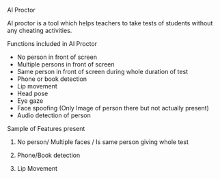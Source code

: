 AI Proctor

AI proctor is a tool which helps teachers to take tests of students without any cheating activities.

Functions included in AI Proctor
- No person in front of screen
- Multiple persons in front of screen
- Same person in front of screen during whole duration of test
- Phone or book detection
- Lip movement
- Head pose
- Eye gaze
- Face spoofing (Only Image of person there but not actually present)
- Audio detection of person


Sample of Features present

1. No person/ Multiple faces / Is same person giving whole test

2. Phone/Book detection

3. Lip Movement